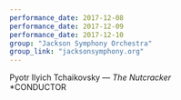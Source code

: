 ```yaml
---
performance_date: 2017-12-08
performance_date: 2017-12-09
performance_date: 2017-12-10
group: "Jackson Symphony Orchestra"
group_link: "jacksonsymphony.org"
---
```

Pyotr Ilyich Tchaikovsky  — _The Nutcracker_<br/>
*CONDUCTOR



